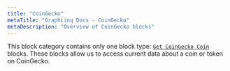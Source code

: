 ```yaml
---
title: "CoinGecko"
metaTitle: "GraphLinq Docs - CoinGecko"
metaDescription: "Overview of CoinGecko blocks"
---
```

This block category contains only one block type: <a href="/blockTypes/29-coinGecko/1-getCoinGeckoCoin"> `Get CoinGecko Coin`</a> blocks. These blocks allow us to access current data about a coin or token on CoinGecko.
